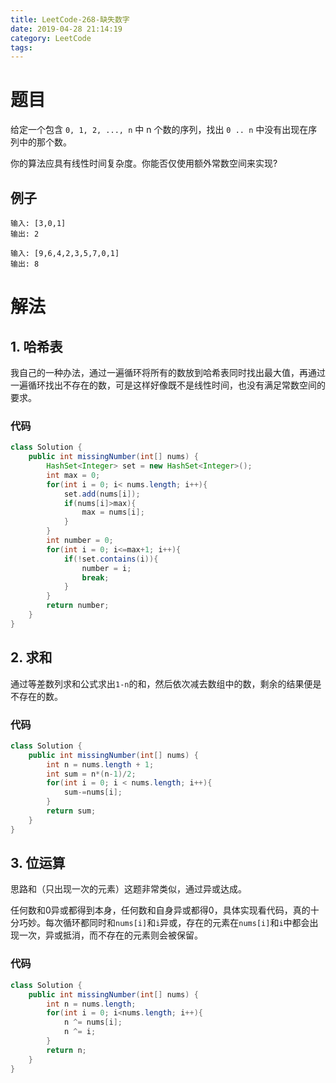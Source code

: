```yaml
---
title: LeetCode-268-缺失数字
date: 2019-04-28 21:14:19
category: LeetCode
tags:
---
```


# 题目

给定一个包含 `0, 1, 2, ..., n` 中 n 个数的序列，找出 `0 .. n` 中没有出现在序列中的那个数。

你的算法应具有线性时间复杂度。你能否仅使用额外常数空间来实现?

## 例子

```plain
输入: [3,0,1]
输出: 2
```
```plain
输入: [9,6,4,2,3,5,7,0,1]
输出: 8
```

# 解法

## 1. 哈希表

我自己的一种办法，通过一遍循环将所有的数放到哈希表同时找出最大值，再通过一遍循环找出不存在的数，可是这样好像既不是线性时间，也没有满足常数空间的要求。

### 代码

```java
class Solution {
    public int missingNumber(int[] nums) {
        HashSet<Integer> set = new HashSet<Integer>();
        int max = 0;
        for(int i = 0; i< nums.length; i++){
            set.add(nums[i]);
            if(nums[i]>max){
                max = nums[i];
            }
        }
        int number = 0;
        for(int i = 0; i<=max+1; i++){
            if(!set.contains(i)){
                number = i;
                break;
            }
        }
        return number;
    }
}
```

## 2. 求和

通过等差数列求和公式求出`1-n`的和，然后依次减去数组中的数，剩余的结果便是不存在的数。

### 代码

```java
class Solution {
    public int missingNumber(int[] nums) {
        int n = nums.length + 1;
        int sum = n*(n-1)/2;
        for(int i = 0; i < nums.length; i++){
            sum-=nums[i];
        }
        return sum;
    }
}
```

## 3. 位运算

思路和（只出现一次的元素）这题非常类似，通过异或达成。

任何数和0异或都得到本身，任何数和自身异或都得0，具体实现看代码，真的十分巧妙。每次循环都同时和`nums[i]`和`i`异或，存在的元素在`nums[i]`和`i`中都会出现一次，异或抵消，而不存在的元素则会被保留。

### 代码

```java
class Solution {
    public int missingNumber(int[] nums) {
        int n = nums.length;
        for(int i = 0; i<nums.length; i++){
            n ^= nums[i];
            n ^= i;
        }
        return n;
    }
}
```